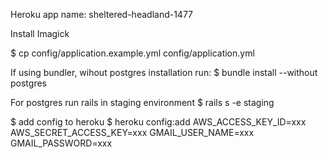Heroku app name: sheltered-headland-1477

Install Imagick

$ cp config/application.example.yml config/application.yml

If using bundler, wihout postgres installation run:
$ bundle install --without postgres

For postgres run rails in staging environment
$ rails s -e staging

$ add config to heroku
$ heroku config:add AWS_ACCESS_KEY_ID=xxx AWS_SECRET_ACCESS_KEY=xxx GMAIL_USER_NAME=xxx GMAIL_PASSWORD=xxx